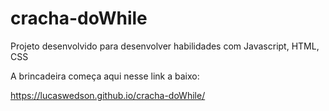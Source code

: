 # cracha-doWhile
Projeto desenvolvido para desenvolver habilidades com Javascript, HTML, CSS

A brincadeira começa aqui nesse link a baixo:

 https://lucaswedson.github.io/cracha-doWhile/
